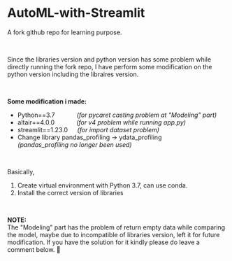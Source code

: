 # AutoML-with-Streamlit

A fork github repo for learning purpose.

<br>

Since the libraries version and python version has some problem while directly running the fork repo, I have perform some modification on the python version including the libraires version.

<br>

**Some modification i made:**
- Python==3.7         &emsp;&emsp;&emsp;    *(for pycaret casting problem at "Modeling" part)*
- altair==4.0.0       &emsp;&emsp;&emsp;    *(for v4 problem while running app.py)*
- streamlit==1.23.0   &emsp;                *(for import dataset problem)*
- Change library pandas_profiling -> ydata_profiling  &emsp;&emsp;   *(pandas_profiling no longer been used)*

<br>

Basically,
1. Create virtual environment with Python 3.7, can use conda.
2. Install the correct version of libraries

<br>

**NOTE:** <br>
The "Modeling" part has the problem of return empty data while comparing the model, maybe due to incompatible of libraries version, left it for future modification. If you have the solution for it kindly please do leave a comment below. 🥰

